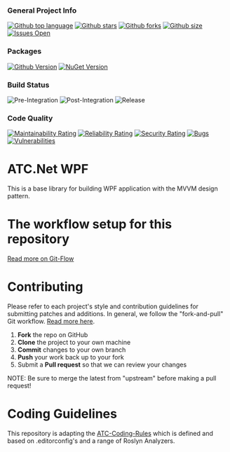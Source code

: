 ### General Project Info
[![Github top language](https://img.shields.io/github/languages/top/atc-net/atc-wpf)](https://github.com/atc-net/atc-wpf)
[![Github stars](https://img.shields.io/github/stars/atc-net/atc-wpf)](https://github.com/atc-net/atc-wpf)
[![Github forks](https://img.shields.io/github/forks/atc-net/atc-wpf)](https://github.com/atc-net/atc-wpf)
[![Github size](https://img.shields.io/github/repo-size/atc-net/atc-wpf)](https://github.com/atc-net/atc-wpf)
[![Issues Open](https://img.shields.io/github/issues/atc-net/atc-wpf.svg?logo=github)](https://github.com/atc-net/atc-wpf/issues)

### Packages
[![Github Version](https://img.shields.io/static/v1?logo=github&color=blue&label=github&message=latest)](https://github.com/orgs/atc-net/packages?repo_name=atc-wpf)
[![NuGet Version](https://img.shields.io/nuget/v/Atc.Wpf.svg?logo=nuget)](https://www.nuget.org/profiles/atc-net)

### Build Status
![Pre-Integration](https://github.com/atc-net/atc-wpf/workflows/Pre-Integration/badge.svg)
![Post-Integration](https://github.com/atc-net/atc-wpf/workflows/Post-Integration/badge.svg)
![Release](https://github.com/atc-net/atc-wpf/workflows/Release/badge.svg)

### Code Quality
[![Maintainability Rating](https://sonarcloud.io/api/project_badges/measure?project=atc-wpf&metric=sqale_rating)](https://sonarcloud.io/dashboard?id=atc-wpf)
[![Reliability Rating](https://sonarcloud.io/api/project_badges/measure?project=atc-wpf&metric=reliability_rating)](https://sonarcloud.io/dashboard?id=atc-wpf)
[![Security Rating](https://sonarcloud.io/api/project_badges/measure?project=atc-wpf&metric=security_rating)](https://sonarcloud.io/dashboard?id=atc-wpf)
[![Bugs](https://sonarcloud.io/api/project_badges/measure?project=atc-wpf&metric=bugs)](https://sonarcloud.io/dashboard?id=atc-wpf)
[![Vulnerabilities](https://sonarcloud.io/api/project_badges/measure?project=atc-wpf&metric=vulnerabilities)](https://sonarcloud.io/dashboard?id=atc-wpf)

# ATC.Net WPF

This is a base library for building WPF application with the MVVM design pattern.


# The workflow setup for this repository
[Read more on Git-Flow](docs/GitFlow.md)

# Contributing

Please refer to each project's style and contribution guidelines for submitting patches and additions. In general, we follow the "fork-and-pull" Git workflow. [Read more here](https://gist.github.com/Chaser324/ce0505fbed06b947d962).

 1. **Fork** the repo on GitHub
 2. **Clone** the project to your own machine
 3. **Commit** changes to your own branch
 4. **Push** your work back up to your fork
 5. Submit a **Pull request** so that we can review your changes

NOTE: Be sure to merge the latest from "upstream" before making a pull request!

# Coding Guidelines

This repository is adapting the [ATC-Coding-Rules](https://github.com/atc-net/atc-coding-rules) which is defined and based on .editorconfig's and a range of Roslyn Analyzers.
